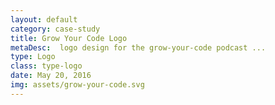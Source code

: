 ```yaml
---
layout: default
category: case-study
title: Grow Your Code Logo
metaDesc:  logo design for the grow-your-code podcast ...
type: Logo
class: type-logo
date: May 20, 2016
img: assets/grow-your-code.svg
---
```

